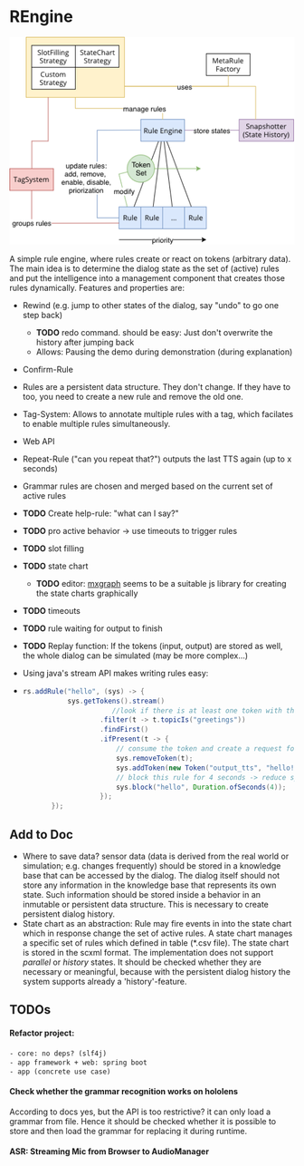 # REngine

![alt text](../doc/rengine.png  "Overview")


A simple rule engine, where rules create or react on tokens (arbitrary data). The main idea is to determine the dialog state as the set of (active) rules and put the intelligence into a management component that creates those rules dynamically. Features and properties are:

- Rewind (e.g. jump to other states of the dialog, say "undo" to go one step back)

   - **TODO** redo command. should be easy: Just don't overwrite the history after jumping back
   - Allows: Pausing the demo during demonstration (during explanation)

- Confirm-Rule

- Rules are a persistent data structure. They don't change. If they have to too, you need to create a new rule and remove the old one.

- Tag-System: Allows to annotate multiple rules with a tag, which facilates to enable multiple rules simultaneously. 

- Web API

- Repeat-Rule ("can you repeat that?") outputs the last TTS again (up to x seconds)

- Grammar rules are chosen and merged based on the current set of active rules

- **TODO** Create help-rule: "what can I say?"

- **TODO** pro active behavior -> use timeouts to trigger rules

- **TODO** slot filling

- **TODO** state chart

   - **TODO** editor: [mxgraph](https://jgraph.github.io/mxgraph/) seems to be a suitable js library for creating the state charts graphically

- **TODO** timeouts

- **TODO** rule waiting for output to finish

- **TODO** Replay function: If the tokens (input, output) are stored as well, the whole dialog can be simulated (may be more complex...)

- Using java's stream API makes writing rules easy: 

- ```java
  rs.addRule("hello", (sys) -> {
             sys.getTokens().stream()
                 		//look if there is at least one token with the topic 'greetings'
                     .filter(t -> t.topicIs("greetings"))
                     .findFirst()
                     .ifPresent(t -> {
                         // consume the token and create a request for tts
                         sys.removeToken(t);
                         sys.addToken(new Token("output_tts", "hello!"));
                         // block this rule for 4 seconds -> reduce spam 'hello'
                         sys.block("hello", Duration.ofSeconds(4));
                     });
         });
  ```


## Add to Doc
- Where to save data? sensor data (data is derived from the real world or simulation; e.g. changes frequently) should be stored in a knowledge base that can be accessed by the dialog. The dialog itself should not store any information in the knowledge base that represents its own state. Such information should be stored inside a behavior in an inmutable or persistent data structure. This is necessary to create persistent dialog history.
- State chart as an abstraction: Rule may fire events in into the state chart which in response change the set of active rules. A state chart manages a specific set of rules which defined in table (*.csv file). The state chart is stored in the scxml format. The implementation does not support *parallel* or *history* states. It should be checked whether they are necessary or meaningful, because with the persistent dialog history the system supports already a 'history'-feature.

## TODOs

#### Refactor project:
    - core: no deps? (slf4j)
    - app framework + web: spring boot
    - app (concrete use case)

#### Check whether the grammar recognition works on hololens
According to docs yes, but the API is too restrictive? 
it can only load a grammar from file. 
Hence it should be checked whether it is possible to store and then load the grammar for replacing it during runtime.



#### ASR: Streaming Mic from Browser to AudioManager
